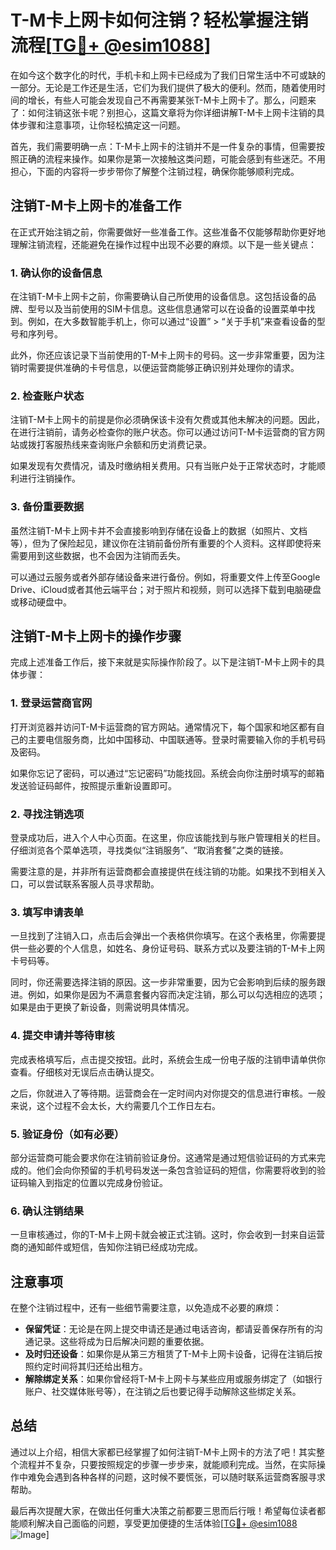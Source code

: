 # T-M卡上网卡如何注销？轻松掌握注销流程[[TG💪+ @esim1088](https://t.me/s/esim1088)]

在如今这个数字化的时代，手机卡和上网卡已经成为了我们日常生活中不可或缺的一部分。无论是工作还是生活，它们为我们提供了极大的便利。然而，随着使用时间的增长，有些人可能会发现自己不再需要某张T-M卡上网卡了。那么，问题来了：如何注销这张卡呢？别担心，这篇文章将为你详细讲解T-M卡上网卡注销的具体步骤和注意事项，让你轻松搞定这一问题。

首先，我们需要明确一点：T-M卡上网卡的注销并不是一件复杂的事情，但需要按照正确的流程来操作。如果你是第一次接触这类问题，可能会感到有些迷茫。不用担心，下面的内容将一步步带你了解整个注销过程，确保你能够顺利完成。

## 注销T-M卡上网卡的准备工作

在正式开始注销之前，你需要做好一些准备工作。这些准备不仅能够帮助你更好地理解注销流程，还能避免在操作过程中出现不必要的麻烦。以下是一些关键点：

### 1. 确认你的设备信息
在注销T-M卡上网卡之前，你需要确认自己所使用的设备信息。这包括设备的品牌、型号以及当前使用的SIM卡信息。这些信息通常可以在设备的设置菜单中找到。例如，在大多数智能手机上，你可以通过“设置” > “关于手机”来查看设备的型号和序列号。

此外，你还应该记录下当前使用的T-M卡上网卡的号码。这一步非常重要，因为注销时需要提供准确的卡号信息，以便运营商能够正确识别并处理你的请求。

### 2. 检查账户状态
注销T-M卡上网卡的前提是你必须确保该卡没有欠费或其他未解决的问题。因此，在进行注销前，请务必检查你的账户状态。你可以通过访问T-M卡运营商的官方网站或拨打客服热线来查询账户余额和历史消费记录。

如果发现有欠费情况，请及时缴纳相关费用。只有当账户处于正常状态时，才能顺利进行注销操作。

### 3. 备份重要数据
虽然注销T-M卡上网卡并不会直接影响到存储在设备上的数据（如照片、文档等），但为了保险起见，建议你在注销前备份所有重要的个人资料。这样即使将来需要用到这些数据，也不会因为注销而丢失。

可以通过云服务或者外部存储设备来进行备份。例如，将重要文件上传至Google Drive、iCloud或者其他云端平台；对于照片和视频，则可以选择下载到电脑硬盘或移动硬盘中。

## 注销T-M卡上网卡的操作步骤

完成上述准备工作后，接下来就是实际操作阶段了。以下是注销T-M卡上网卡的具体步骤：

### 1. 登录运营商官网
打开浏览器并访问T-M卡运营商的官方网站。通常情况下，每个国家和地区都有自己的主要电信服务商，比如中国移动、中国联通等。登录时需要输入你的手机号码及密码。

如果你忘记了密码，可以通过“忘记密码”功能找回。系统会向你注册时填写的邮箱发送验证码邮件，按照提示重新设置即可。

### 2. 寻找注销选项
登录成功后，进入个人中心页面。在这里，你应该能找到与账户管理相关的栏目。仔细浏览各个菜单选项，寻找类似“注销服务”、“取消套餐”之类的链接。

需要注意的是，并非所有运营商都会直接提供在线注销的功能。如果找不到相关入口，可以尝试联系客服人员寻求帮助。

### 3. 填写申请表单
一旦找到了注销入口，点击后会弹出一个表格供你填写。在这个表格里，你需要提供一些必要的个人信息，如姓名、身份证号码、联系方式以及要注销的T-M卡上网卡号码等。

同时，你还需要选择注销的原因。这一步非常重要，因为它会影响到后续的服务跟进。例如，如果你是因为不满意套餐内容而决定注销，那么可以勾选相应的选项；如果是由于更换了新设备，则需说明具体情况。

### 4. 提交申请并等待审核
完成表格填写后，点击提交按钮。此时，系统会生成一份电子版的注销申请单供你查看。仔细核对无误后点击确认提交。

之后，你就进入了等待期。运营商会在一定时间内对你提交的信息进行审核。一般来说，这个过程不会太长，大约需要几个工作日左右。

### 5. 验证身份（如有必要）
部分运营商可能会要求你在注销前验证身份。这通常是通过短信验证码的方式来完成的。他们会向你预留的手机号码发送一条包含验证码的短信，你需要将收到的验证码输入到指定的位置以完成身份验证。

### 6. 确认注销结果
一旦审核通过，你的T-M卡上网卡就会被正式注销。这时，你会收到一封来自运营商的通知邮件或短信，告知你注销已经成功完成。

## 注意事项

在整个注销过程中，还有一些细节需要注意，以免造成不必要的麻烦：

- **保留凭证**：无论是在网上提交申请还是通过电话咨询，都请妥善保存所有的沟通记录。这些将成为日后解决问题的重要依据。
- **及时归还设备**：如果你是从第三方租赁了T-M卡上网卡设备，记得在注销后按照约定时间将其归还给出租方。
- **解除绑定关系**：如果你曾经将T-M卡上网卡与某些应用或服务绑定了（如银行账户、社交媒体账号等），在注销之后也要记得手动解除这些绑定关系。

## 总结

通过以上介绍，相信大家都已经掌握了如何注销T-M卡上网卡的方法了吧！其实整个流程并不复杂，只要按照规定的步骤一步步来，就能顺利完成。当然，在实际操作中难免会遇到各种各样的问题，这时候不要慌张，可以随时联系运营商客服寻求帮助。

最后再次提醒大家，在做出任何重大决策之前都要三思而后行哦！希望每位读者都能顺利解决自己面临的问题，享受更加便捷的生活体验[[TG💪+ @esim1088](https://t.me/s/esim1088) ![Image](https://i.postimg.cc/4NQfJmqS/Snipaste-2025-05-13-00-14-12.png)]